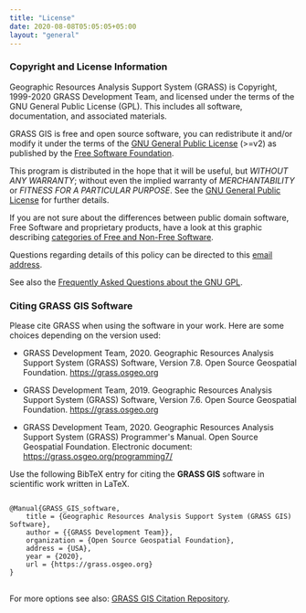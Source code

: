 ```yaml
---
title: "License"
date: 2020-08-08T05:05:05+05:00
layout: "general"
---
```


### Copyright and License Information

Geographic Resources Analysis Support System (GRASS) is Copyright, 
1999-2020 GRASS Development Team, and licensed under the terms of 
the GNU General Public License (GPL). This includes all software, 
documentation, and associated materials.

GRASS GIS is free and open source software, you can redistribute it 
and/or modify it under the terms of the 
[GNU General Public License](https://www.gnu.org/licenses/#GPL) (>=v2)
as published by the [Free Software Foundation](https://www.fsf.org/).

This program is distributed in the hope that it will be useful, 
but *WITHOUT ANY WARRANTY*; without even the implied warranty 
of *MERCHANTABILITY* or *FITNESS FOR A PARTICULAR PURPOSE*. 
See the [GNU General Public License](https://www.gnu.org/licenses/#GPL)
for further details.

If you are not sure about the differences between public domain
software, Free Software and proprietary products, have a look 
at this graphic describing [categories of Free and Non-Free Software](https://www.gnu.org/philosophy/categories.html).

Questions regarding details of this policy can be directed to 
this <a href="mailto:grass-web@lists.osgeo.org" target="_blank">email address</a>.

See also the [Frequently Asked Questions about the GNU GPL](https://www.gnu.org/licenses/gpl-faq.html).

### Citing GRASS GIS Software

Please cite GRASS when using the software in your work. Here are some choices
depending on the version used:

- GRASS Development Team, 2020. Geographic Resources Analysis Support System (GRASS)
Software, Version 7.8. Open Source Geospatial Foundation. https://grass.osgeo.org

- GRASS Development Team, 2019. Geographic Resources Analysis Support System (GRASS) 
Software, Version 7.6. Open Source Geospatial Foundation. https://grass.osgeo.org

- GRASS Development Team, 2020. Geographic Resources Analysis Support System (GRASS) 
Programmer's Manual. Open Source Geospatial Foundation. Electronic document: 
https://grass.osgeo.org/programming7/

<p> Use the following BibTeX entry for citing the <b>GRASS GIS</b> software in 
scientific work written in LaTeX.</p>

<pre>
<code class="hljs tex">
@Manual{GRASS_GIS_software,
    title = {Geographic Resources Analysis Support System (GRASS GIS) Software},
    author = {{GRASS Development Team}},
    organization = {Open Source Geospatial Foundation},
    address = {USA},
    year = {2020},
    url = {https://grass.osgeo.org}
}
</code>
</pre>

For more options see also: [GRASS GIS Citation Repository](https://grasswiki.osgeo.org/wiki/GRASS_Citation_Repository).
